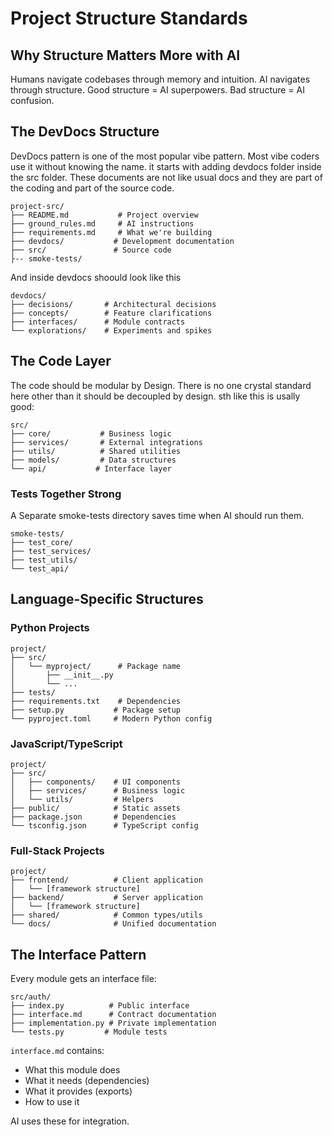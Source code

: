 # Project Structure Standards

## Why Structure Matters More with AI

Humans navigate codebases through memory and intuition. AI navigates through structure. Good structure = AI superpowers. Bad structure = AI confusion.

## The DevDocs Structure
DevDocs pattern is one of the most popular vibe pattern. Most vibe coders use it without knowing the name. 
it starts with adding devdocs folder inside the src folder. These documents are not like usual docs and they are part of the coding and part of the source code. 


```
project-src/
├── README.md           # Project overview
├── ground_rules.md     # AI instructions
├── requirements.md     # What we're building
├── devdocs/           # Development documentation
├── src/               # Source code
├-- smoke-tests/
```

And inside devdocs shoould look like this 

```
devdocs/
├── decisions/       # Architectural decisions
├── concepts/        # Feature clarifications
├── interfaces/      # Module contracts
└── explorations/    # Experiments and spikes
```


## The Code Layer

The code should be modular by Design. There is no one crystal standard here other than it should be decoupled by design. 
sth like this is usally good:

```
src/
├── core/           # Business logic
├── services/       # External integrations
├── utils/          # Shared utilities
├── models/         # Data structures
└── api/           # Interface layer
```



### Tests Together Strong

A Separate smoke-tests directory saves time when AI should run them. 
```
smoke-tests/
├── test_core/
├── test_services/
├── test_utils/
└── test_api/
```


## Language-Specific Structures

### Python Projects

```
project/
├── src/
│   └── myproject/      # Package name
│       ├── __init__.py
│       └── ...
├── tests/
├── requirements.txt    # Dependencies
├── setup.py           # Package setup
└── pyproject.toml     # Modern Python config
```

### JavaScript/TypeScript

```
project/
├── src/
│   ├── components/    # UI components
│   ├── services/      # Business logic
│   └── utils/         # Helpers
├── public/            # Static assets
├── package.json       # Dependencies
└── tsconfig.json      # TypeScript config
```

### Full-Stack Projects

```
project/
├── frontend/          # Client application
│   └── [framework structure]
├── backend/           # Server application
│   └── [framework structure]
├── shared/            # Common types/utils
└── docs/              # Unified documentation
```

## The Interface Pattern

Every module gets an interface file:

```
src/auth/
├── index.py          # Public interface
├── interface.md      # Contract documentation
├── implementation.py # Private implementation
└── tests.py         # Module tests
```

`interface.md` contains:
- What this module does
- What it needs (dependencies)
- What it provides (exports)
- How to use it

AI uses these for integration.


